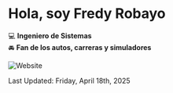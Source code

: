 # Hola, soy Fredy Robayo

:computer: **Ingeniero de Sistemas**     
:oncoming_automobile: **Fan de los autos, carreras y simuladores**  

![Website](https://img.shields.io/website?url=https%3A%2F%2Fwww.mundozf.com%2F)



<!--RECENT_ACTIVITY:last_update-->
Last Updated: Friday, April 18th, 2025
<!--RECENT_ACTIVITY:last_update_end-->

